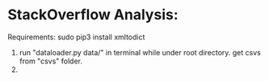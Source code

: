 # StackOverflow Analysis:

Requirements:
sudo pip3 install xmltodict


1. run "dataloader.py data/" in terminal while under root directory. get csvs from "csvs" folder.
2. 
